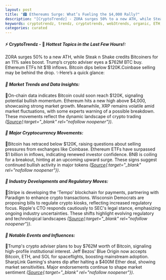 ```yaml
---
layout: post
title: "🏙️ Ethereums Surge: What’s Fueling the $4,000 Rally?"
description: "[CryptoTrendz] - ZORA surges 50% to a new ATH, while Steak n Shake credits Bitcoiners for an 11% sales boost. Trump’s crypto adviser eyes a $762M BTC buy. Ethereum ETFs hit $1B inflows. Bitcoin dips below $120K.Coinbase selling may be behind the drop."
keywords: cryptotrendz, trendz, cryptotrends, web3trends, organic, ETH, BTC, memecoin, Ethereum, CTO, Token, Bitcoin, SOL, Crypto
categories: curated
---
```


#### ⚡ CryptoTrendz - 📌 *Hottest Topics in the Last Few Hours!:*

ZORA surges 50% to a new ATH, while Steak n Shake credits Bitcoiners for an 11% sales boost. Trump’s crypto adviser eyes a $762M BTC buy. Ethereum ETFs hit $1B inflows. Bitcoin dips below $120K.Coinbase selling may be behind the drop. ✨Here’s a quick glance:


#### *🔖  Market Trends and Data Insights:*  

🔹On-chain data indicates Bitcoin could soon reach $120K, signaling potential bullish momentum. Ethereum hits a new high above $4,000, showcasing strong market growth. Meanwhile, XRP remains volatile amid market fluctuations, with some experts warning of a possible breakdown. These movements reflect the dynamic landscape of crypto trading *([Source](https://s.avyag.com/newslink1){:target="_blank" rel="nofollow noopener"})*.  

#### *🔖  Major Cryptocurrency Movements:*  

🔹Bitcoin has retraced below $120K, raising questions about selling pressures from exchanges like Coinbase. Ethereum ETFs have surpassed $1 billion in inflows, indicating renewed investor confidence. BNB is coiling for a breakout, hinting at an upcoming upward surge. These signs suggest continued bullish activity in major tokens *([Source](https://s.avyag.com/newslink2){:target="_blank" rel="nofollow noopener"})*.  

#### *🔖  Industry Developments and Regulatory Moves:*  

🔹Stripe is developing the 'Tempo' blockchain for payments, partnering with Paradigm to enhance crypto transactions. Wisconsin Democrats are proposing bills to regulate crypto kiosks, reflecting increased regulatory focus. Ripple's CTO responds cautiously to SEC's legal stance, emphasizing ongoing industry uncertainties. These shifts highlight evolving regulatory and technological landscapes *([Source](https://s.avyag.com/newslink3){:target="_blank" rel="nofollow noopener"})*.  

#### *🔖  Notable Events and Influences:*  

🔹Trump's crypto adviser plans to buy $762M worth of Bitcoin, signaling high-profile institutional interest. Jeff Bezos' Blue Origin now accepts Bitcoin, ETH, and SOL for spaceflights, boosting mainstream adoption. SharpLink Gaming's shares dip after halting a $400M Ether deal, showing market sensitivities. Major endorsements continue to shape market sentiment *([Source](https://s.avyag.com/newslink4){:target="_blank" rel="nofollow noopener"})*.